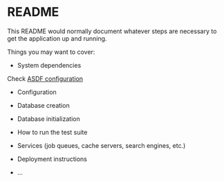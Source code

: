 # README

This README would normally document whatever steps are necessary to get the
application up and running.

Things you may want to cover:

* System dependencies

Check [ASDF configuration](.tool-versions)

* Configuration

* Database creation

* Database initialization

* How to run the test suite

* Services (job queues, cache servers, search engines, etc.)

* Deployment instructions

* ...
